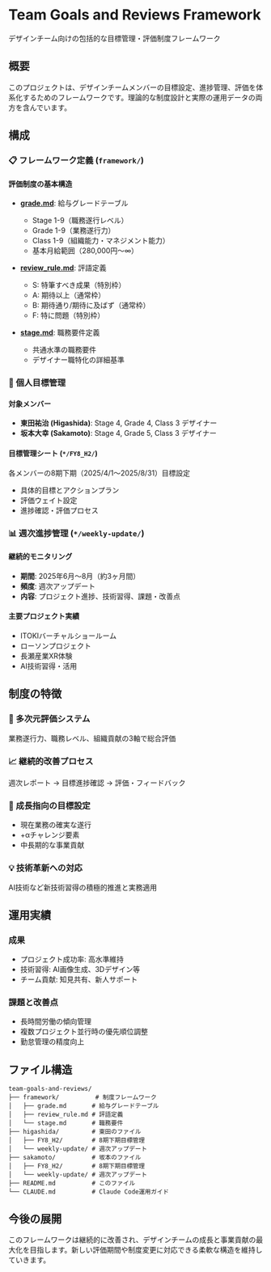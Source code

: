 # Team Goals and Reviews Framework

デザインチーム向けの包括的な目標管理・評価制度フレームワーク

## 概要

このプロジェクトは、デザインチームメンバーの目標設定、進捗管理、評価を体系化するためのフレームワークです。理論的な制度設計と実際の運用データの両方を含んでいます。

## 構成

### 📋 フレームワーク定義 (`framework/`)

#### 評価制度の基本構造
- **[grade.md](framework/grade.md)**: 給与グレードテーブル
  - Stage 1-9（職務遂行レベル）
  - Grade 1-9（業務遂行力）
  - Class 1-9（組織能力・マネジメント能力）
  - 基本月給範囲（280,000円〜∞）

- **[review_rule.md](framework/review_rule.md)**: 評語定義
  - S: 特筆すべき成果（特別枠）
  - A: 期待以上（通常枠）
  - B: 期待通り/期待に及ばず（通常枠）
  - F: 特に問題（特別枠）

- **[stage.md](framework/stage.md)**: 職務要件定義
  - 共通水準の職務要件
  - デザイナー職特化の詳細基準

### 👥 個人目標管理

#### 対象メンバー
- **東田祐治 (Higashida)**: Stage 4, Grade 4, Class 3 デザイナー
- **坂本大幸 (Sakamoto)**: Stage 4, Grade 5, Class 3 デザイナー

#### 目標管理シート (`*/FY8_H2/`)
各メンバーの8期下期（2025/4/1〜2025/8/31）目標設定
- 具体的目標とアクションプラン
- 評価ウェイト設定
- 進捗確認・評価プロセス

### 📊 週次進捗管理 (`*/weekly-update/`)

#### 継続的モニタリング
- **期間**: 2025年6月〜8月（約3ヶ月間）
- **頻度**: 週次アップデート
- **内容**: プロジェクト進捗、技術習得、課題・改善点

#### 主要プロジェクト実績
- ITOKIバーチャルショールーム
- ローソンプロジェクト
- 長瀬産業XR体験
- AI技術習得・活用

## 制度の特徴

### 🎯 多次元評価システム
業務遂行力、職務レベル、組織貢献の3軸で総合評価

### 📈 継続的改善プロセス
週次レポート → 目標進捗確認 → 評価・フィードバック

### 🚀 成長指向の目標設定
- 現在業務の確実な遂行
- +αチャレンジ要素
- 中長期的な事業貢献

### 💡 技術革新への対応
AI技術など新技術習得の積極的推進と実務適用

## 運用実績

### 成果
- プロジェクト成功率: 高水準維持
- 技術習得: AI画像生成、3Dデザイン等
- チーム貢献: 知見共有、新人サポート

### 課題と改善点
- 長時間労働の傾向管理
- 複数プロジェクト並行時の優先順位調整
- 勤怠管理の精度向上

## ファイル構造

```
team-goals-and-reviews/
├── framework/          # 制度フレームワーク
│   ├── grade.md       # 給与グレードテーブル
│   ├── review_rule.md # 評語定義
│   └── stage.md       # 職務要件
├── higashida/         # 東田のファイル
│   ├── FY8_H2/        # 8期下期目標管理
│   └── weekly-update/ # 週次アップデート
├── sakamoto/          # 坂本のファイル
│   ├── FY8_H2/        # 8期下期目標管理
│   └── weekly-update/ # 週次アップデート
├── README.md          # このファイル
└── CLAUDE.md          # Claude Code運用ガイド
```

## 今後の展開

このフレームワークは継続的に改善され、デザインチームの成長と事業貢献の最大化を目指します。新しい評価期間や制度変更に対応できる柔軟な構造を維持していきます。